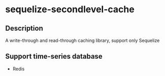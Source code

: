 # sequelize-secondlevel-cache

## Description

A write-through and read-through caching library, support only Sequelize

## Support time-series database

* Redis

